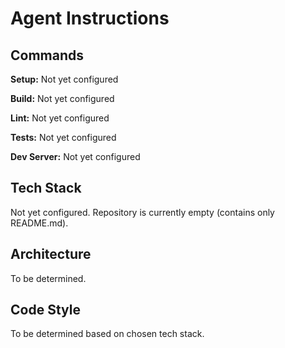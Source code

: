 # Agent Instructions

## Commands

**Setup:** Not yet configured

**Build:** Not yet configured

**Lint:** Not yet configured

**Tests:** Not yet configured

**Dev Server:** Not yet configured

## Tech Stack

Not yet configured. Repository is currently empty (contains only README.md).

## Architecture

To be determined.

## Code Style

To be determined based on chosen tech stack.
